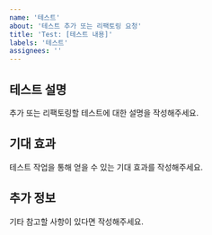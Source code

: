 ```yaml
---
name: '테스트'
about: '테스트 추가 또는 리팩토링 요청'
title: 'Test: [테스트 내용]'
labels: '테스트'
assignees: ''
---
```


## 테스트 설명
추가 또는 리팩토링할 테스트에 대한 설명을 작성해주세요.

## 기대 효과
테스트 작업을 통해 얻을 수 있는 기대 효과를 작성해주세요.

## 추가 정보
기타 참고할 사항이 있다면 작성해주세요.
